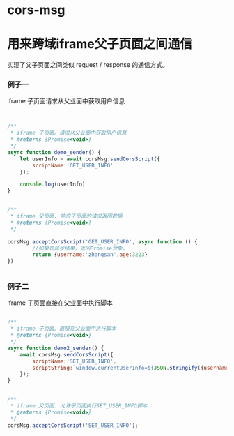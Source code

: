 # cors-msg

# 用来跨域iframe父子页面之间通信

实现了父子页面之间类似 request / response 的通信方式。


### 例子一 
 
 iframe 子页面请求从父业面中获取用户信息

```javascript


/**
 * iframe 子页面。请求从父业面中获取用户信息
 * @returns {Promise<void>}
 */
async function demo_sender() {
    let userInfo = await corsMsg.sendCorsScript({
        scriptName:'GET_USER_INFO'
    });

    console.log(userInfo)
}


/**
 * iframe 父页面. 响应子页面的请求返回数据
 * @returns {Promise<void>}
 */

corsMsg.acceptCorsScript('GET_USER_INFO', async function () {
        //如果是异步结果，返回Promise对象。
        return {username:'zhangsan',age:3223}
})



```



### 例子二 


iframe 子页面直接在父业面中执行脚本


```javascript

/**
 * iframe 子页面。直接在父业面中执行脚本
 * @returns {Promise<void>}
 */
async function demo2_sender() {
    await corsMsg.sendCorsScript({
        scriptName:'SET_USER_INFO',
        scriptString:`window.currentUserInfo=${JSON.stringify({username:'李四',age:18})}` //这段代码实际上在父业面执行
    });
}


/**
 * iframe 父页面. 允许子页面执行SET_USER_INFO脚本
 * @returns {Promise<void>}
 */
corsMsg.acceptCorsScript('SET_USER_INFO');

```

